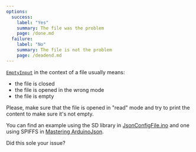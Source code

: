 ```yaml
---
options:
  success:
    label: "Yes"
    summary: The file was the problem
    page: /done.md
  failure:
    label: "No"
    summary: The file is not the problem
    page: /deadend.md
---
```


[`EmptyInput`](/v6/api/misc/deserializationerror/#emptyinput) in the context of a file usually means:

* the file is closed
* the file is opened in the wrong mode
* the file is empty

Please, make sure that the file is opened in "read" mode and try to print the content to make sure it's not empty.

You can find an example using the SD library in [JsonConfigFile.ino](/v6/example/config/) and one using SPIFFS in [Mastering ArduinoJson](/book/).

Did this sole your issue?